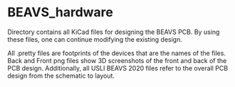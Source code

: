 # BEAVS_hardware

Directory contains all KiCad files for designing the BEAVS PCB.
By using these files, one can continue modifying the existing design.

All .pretty files are footprints of the devices that are the names of the files.
Back and Front png files show 3D screenshots of the front and back of the PCB design.
Additionally, all USLI BEAVS 2020 files refer to the overall PCB design from the schematic to layout.
